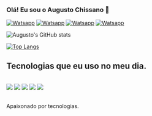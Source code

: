 ### Olá! Eu sou o Augusto Chissano 👋
[![Watsapp](https://img.shields.io/badge/WhatsApp-25D366?style=for-the-badge&logo=whatsapp&logoColor=white)](https://wa.me/+258840191729)
[![Watsapp](https://img.shields.io/badge/LinkedIn-0077B5?style=for-the-badge&logo=linkedin&logoColor=white)](https://www.linkedin.com/in/augusto-chissano-a0285a1a5)
[![Watsapp](https://img.shields.io/badge/Facebook-1877F2?style=for-the-badge&logo=facebook&logoColor=white)](https://www.facebook.com/augusto.horacio.96)
[![Watsapp](https://img.shields.io/badge/Instagram-E4405F?style=for-the-badge&logo=instagram&logoColor=white)](https://www.instagram.com/guto.4886/)

![Augusto's GitHub stats](https://github-readme-stats.vercel.app/api?username=Augusto-Chissano&show_icons=true&theme=radical)

[![Top Langs](https://github-readme-stats.vercel.app/api/top-langs/?username=Augusto-Chissano)](https://github.com/Augusto-Chissano/github-readme-stats)

## Tecnologias que eu uso no meu dia.

<div style="display: inline_block"><br>
<img src="https://img.shields.io/badge/Java-ED8B00?style=for-the-badge&logo=java&logoColor=white"></img>
<img src="https://img.shields.io/badge/HTML5-E34F26?style=for-the-badge&logo=html5&logoColor=white"></img>
<img src="https://img.shields.io/badge/JavaScript-323330?style=for-the-badge&logo=javascript&logoColor=F7DF1E"></img>
<img src="https://img.shields.io/badge/CSS3-1572B6?style=for-the-badge&logo=css3&logoColor=white"></img>
<img src="https://img.shields.io/badge/MySQL-00000F?style=for-the-badge&logo=mysql&logoColor=white"></img>

</div><br>

Apaixonado por tecnologias.

